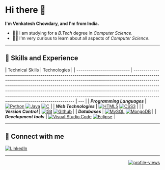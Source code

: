 ﻿# **Hi there :wave:&nbsp;**

**I'm Venkatesh Chowdary, and I'm from India.**

- 👨‍🎓 I am studying for a _B.Tech_ degree in _Computer Science_.
- 👨‍💻 I'm very curious to learn about all aspects of _Computer Science_.

---

## :dart:&nbsp;**Skills and Experience**

| Technical Skills            | Technologies                                                                                                                                                                                                                                                                                                                                                                                                                                           |
| --------------------------- | ------------------------------------------------------------------------------------------------------------------------------------------------------------------------------------------------------------------------------------------------------------------------------------------------------------------------------------------------------------------------------------------------------------------------------------------------------ | --- |
| **_Programming Languages_** | [![Python](https://img.shields.io/badge/Python-3776AB?style=for-the-badge&logo=python&logoColor=white)](https://www.python.org/) [![Java](https://img.shields.io/badge/Java-ED8B00?style=for-the-badge&logo=java&logoColor=white)](https://www.oracle.com/java/technologies/javase-downloads.html) [![C](https://img.shields.io/badge/C-00599C?style=for-the-badge&logo=c&logoColor=white)](https://visualstudio.microsoft.com/vs/features/cplusplus/) |
| **_Web Technologies_**      | [![HTML5](https://img.shields.io/badge/HTML5-E34F26?style=for-the-badge&logo=html5&logoColor=white)](https://developer.mozilla.org/en-US/docs/Web/Guide/HTML/HTML5) [![CSS3](https://img.shields.io/badge/CSS3-264de4?style=for-the-badge&logo=css3&logoColor=white)](https://developer.mozilla.org/en-US/docs/Web/CSS)                                                                                                                                |     |
| **_Version Control_**       | [![Git](https://img.shields.io/badge/git-F05032?style=for-the-badge&logo=git&logoColor=white)](https://git-scm.com/) [![Github](https://img.shields.io/badge/github-181717?style=for-the-badge&logo=github&logoColor=white)](https://github.com/)                                                                                                                                                                                                      |
| **_Databases_**             | [![MySQL](https://img.shields.io/badge/mysql-4479A1?style=for-the-badge&logo=mysql&logoColor=white)](https://www.mysql.com/) [![MongoDB](https://img.shields.io/badge/mongodb-47A248?style=for-the-badge&logo=mongodb&logoColor=white)](https://www.mongodb.com/)                                                                                                                                                                                      |
| **_Development tools_**     | [![Visual Studio Code](https://img.shields.io/badge/visual_studio_code-007ACC?style=for-the-badge&logo=visualstudiocode&logoColor=white)](https://code.visualstudio.com/) [![Eclipse](https://img.shields.io/badge/eclipse-2C2255?style=for-the-badge&logo=eclipseide&logoColor=white)](https://www.eclipse.org/)                                                                                                                                      |

---

## :handshake:&nbsp;**Connect with me**

[![LinkedIn](https://img.shields.io/badge/LinkedIn-0077B5?style=flat-square&logo=linkedin&logoColor=white)](https://www.linkedin.com/in/m-venkatesh-390578244/)

---

<div align = right>

[![profile-views](https://komarev.com/ghpvc/?username=venky1219&style=for-the-badge)](https://github.com/venky1219)

</div>
